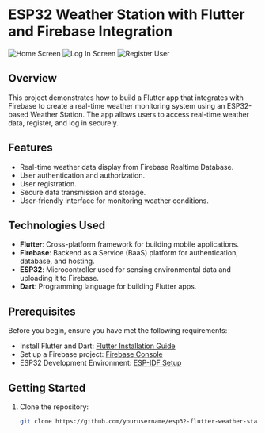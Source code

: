 # ESP32 Weather Station with Flutter and Firebase Integration

![Home Screen](Home%20Screen.png)
![Log In Screen](LogIn%20Screen.png)
![Register User](Register%20User.png)


## Overview

This project demonstrates how to build a Flutter app that integrates with Firebase to create a real-time weather monitoring system using an ESP32-based Weather Station. The app allows users to access real-time weather data, register, and log in securely.

## Features

- Real-time weather data display from Firebase Realtime Database.
- User authentication and authorization.
- User registration.
- Secure data transmission and storage.
- User-friendly interface for monitoring weather conditions.

## Technologies Used

- **Flutter**: Cross-platform framework for building mobile applications.
- **Firebase**: Backend as a Service (BaaS) platform for authentication, database, and hosting.
- **ESP32**: Microcontroller used for sensing environmental data and uploading it to Firebase.
- **Dart**: Programming language for building Flutter apps.

## Prerequisites

Before you begin, ensure you have met the following requirements:

- Install Flutter and Dart: [Flutter Installation Guide](https://flutter.dev/docs/get-started/install)
- Set up a Firebase project: [Firebase Console](https://console.firebase.google.com/)
- ESP32 Development Environment: [ESP-IDF Setup](https://docs.espressif.com/projects/esp-idf/en/latest/esp32/get-started/)

## Getting Started

1. Clone the repository:

   ```bash
   git clone https://github.com/yourusername/esp32-flutter-weather-station.git
